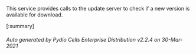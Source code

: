 






This service provides calls to the update server to check if a new version is available for download.

[:summary]

###### Auto generated by Pydio Cells Enterprise Distribution v2.2.4 on 30-Mar-2021
